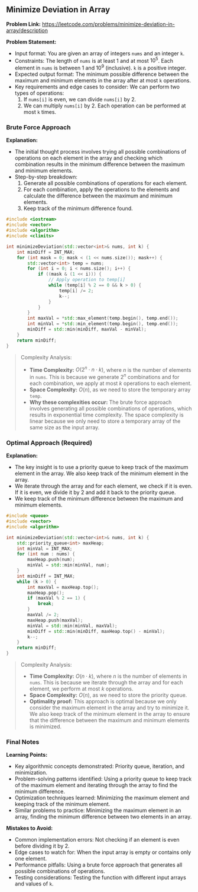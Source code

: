 ## Minimize Deviation in Array
**Problem Link:** https://leetcode.com/problems/minimize-deviation-in-array/description

**Problem Statement:**
- Input format: You are given an array of integers `nums` and an integer `k`.
- Constraints: The length of `nums` is at least 1 and at most $10^5$. Each element in `nums` is between 1 and $10^9$ (inclusive). `k` is a positive integer.
- Expected output format: The minimum possible difference between the maximum and minimum elements in the array after at most `k` operations.
- Key requirements and edge cases to consider: We can perform two types of operations: 
  1. If `nums[i]` is even, we can divide `nums[i]` by 2.
  2. We can multiply `nums[i]` by 2.
  Each operation can be performed at most `k` times.

### Brute Force Approach
**Explanation:**
- The initial thought process involves trying all possible combinations of operations on each element in the array and checking which combination results in the minimum difference between the maximum and minimum elements.
- Step-by-step breakdown: 
  1. Generate all possible combinations of operations for each element.
  2. For each combination, apply the operations to the elements and calculate the difference between the maximum and minimum elements.
  3. Keep track of the minimum difference found.

```cpp
#include <iostream>
#include <vector>
#include <algorithm>
#include <climits>

int minimizeDeviation(std::vector<int>& nums, int k) {
    int minDiff = INT_MAX;
    for (int mask = 0; mask < (1 << nums.size()); mask++) {
        std::vector<int> temp = nums;
        for (int i = 0; i < nums.size(); i++) {
            if ((mask & (1 << i))) {
                // Apply operation to temp[i]
                while (temp[i] % 2 == 0 && k > 0) {
                    temp[i] /= 2;
                    k--;
                }
            }
        }
        int maxVal = *std::max_element(temp.begin(), temp.end());
        int minVal = *std::min_element(temp.begin(), temp.end());
        minDiff = std::min(minDiff, maxVal - minVal);
    }
    return minDiff;
}
```

> Complexity Analysis:
> - **Time Complexity:** $O(2^n \cdot n \cdot k)$, where $n$ is the number of elements in `nums`. This is because we generate $2^n$ combinations and for each combination, we apply at most $k$ operations to each element.
> - **Space Complexity:** $O(n)$, as we need to store the temporary array `temp`.
> - **Why these complexities occur:** The brute force approach involves generating all possible combinations of operations, which results in exponential time complexity. The space complexity is linear because we only need to store a temporary array of the same size as the input array.

### Optimal Approach (Required)
**Explanation:**
- The key insight is to use a priority queue to keep track of the maximum element in the array. We also keep track of the minimum element in the array.
- We iterate through the array and for each element, we check if it is even. If it is even, we divide it by 2 and add it back to the priority queue.
- We keep track of the minimum difference between the maximum and minimum elements.

```cpp
#include <queue>
#include <vector>
#include <algorithm>

int minimizeDeviation(std::vector<int>& nums, int k) {
    std::priority_queue<int> maxHeap;
    int minVal = INT_MAX;
    for (int num : nums) {
        maxHeap.push(num);
        minVal = std::min(minVal, num);
    }
    int minDiff = INT_MAX;
    while (k > 0) {
        int maxVal = maxHeap.top();
        maxHeap.pop();
        if (maxVal % 2 == 1) {
            break;
        }
        maxVal /= 2;
        maxHeap.push(maxVal);
        minVal = std::min(minVal, maxVal);
        minDiff = std::min(minDiff, maxHeap.top() - minVal);
        k--;
    }
    return minDiff;
}
```

> Complexity Analysis:
> - **Time Complexity:** $O(n \cdot k)$, where $n$ is the number of elements in `nums`. This is because we iterate through the array and for each element, we perform at most $k$ operations.
> - **Space Complexity:** $O(n)$, as we need to store the priority queue.
> - **Optimality proof:** This approach is optimal because we only consider the maximum element in the array and try to minimize it. We also keep track of the minimum element in the array to ensure that the difference between the maximum and minimum elements is minimized.

### Final Notes
**Learning Points:**
- Key algorithmic concepts demonstrated: Priority queue, iteration, and minimization.
- Problem-solving patterns identified: Using a priority queue to keep track of the maximum element and iterating through the array to find the minimum difference.
- Optimization techniques learned: Minimizing the maximum element and keeping track of the minimum element.
- Similar problems to practice: Minimizing the maximum element in an array, finding the minimum difference between two elements in an array.

**Mistakes to Avoid:**
- Common implementation errors: Not checking if an element is even before dividing it by 2.
- Edge cases to watch for: When the input array is empty or contains only one element.
- Performance pitfalls: Using a brute force approach that generates all possible combinations of operations.
- Testing considerations: Testing the function with different input arrays and values of `k`.